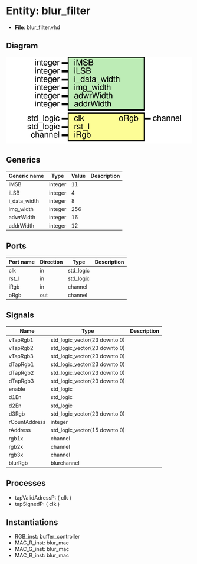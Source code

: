 # Entity: blur_filter 

- **File**: blur_filter.vhd
## Diagram

![Diagram](blur_filter.svg "Diagram")
## Generics

| Generic name | Type    | Value | Description |
| ------------ | ------- | ----- | ----------- |
| iMSB         | integer | 11    |             |
| iLSB         | integer | 4     |             |
| i_data_width | integer | 8     |             |
| img_width    | integer | 256   |             |
| adwrWidth    | integer | 16    |             |
| addrWidth    | integer | 12    |             |
## Ports

| Port name | Direction | Type      | Description |
| --------- | --------- | --------- | ----------- |
| clk       | in        | std_logic |             |
| rst_l     | in        | std_logic |             |
| iRgb      | in        | channel   |             |
| oRgb      | out       | channel   |             |
## Signals

| Name          | Type                          | Description |
| ------------- | ----------------------------- | ----------- |
| vTapRgb1      | std_logic_vector(23 downto 0) |             |
| vTapRgb2      | std_logic_vector(23 downto 0) |             |
| vTapRgb3      | std_logic_vector(23 downto 0) |             |
| dTapRgb1      | std_logic_vector(23 downto 0) |             |
| dTapRgb2      | std_logic_vector(23 downto 0) |             |
| dTapRgb3      | std_logic_vector(23 downto 0) |             |
| enable        | std_logic                     |             |
| d1En          | std_logic                     |             |
| d2En          | std_logic                     |             |
| d3Rgb         | std_logic_vector(23 downto 0) |             |
| rCountAddress | integer                       |             |
| rAddress      | std_logic_vector(15 downto 0) |             |
| rgb1x         | channel                       |             |
| rgb2x         | channel                       |             |
| rgb3x         | channel                       |             |
| blurRgb       | blurchannel                   |             |
## Processes
- tapValidAdressP: ( clk )
- tapSignedP: ( clk )
## Instantiations

- RGB_inst: buffer_controller
- MAC_R_inst: blur_mac
- MAC_G_inst: blur_mac
- MAC_B_inst: blur_mac
